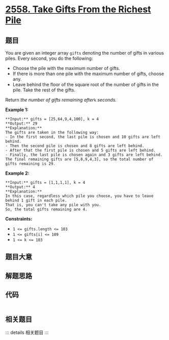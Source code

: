 # [2558. Take Gifts From the Richest Pile](https://leetcode.com/problems/take-gifts-from-the-richest-pile)

## 题目

You are given an integer array `gifts` denoting the number of gifts in various
piles. Every second, you do the following:

  * Choose the pile with the maximum number of gifts.
  * If there is more than one pile with the maximum number of gifts, choose any.
  * Leave behind the floor of the square root of the number of gifts in the pile. Take the rest of the gifts.

Return _the number of gifts remaining after_`k` _seconds._



**Example 1:**

    
    
    **Input:** gifts = [25,64,9,4,100], k = 4
    **Output:** 29
    **Explanation:** 
    The gifts are taken in the following way:
    - In the first second, the last pile is chosen and 10 gifts are left behind.
    - Then the second pile is chosen and 8 gifts are left behind.
    - After that the first pile is chosen and 5 gifts are left behind.
    - Finally, the last pile is chosen again and 3 gifts are left behind.
    The final remaining gifts are [5,8,9,4,3], so the total number of gifts remaining is 29.
    

**Example 2:**

    
    
    **Input:** gifts = [1,1,1,1], k = 4
    **Output:** 4
    **Explanation:** 
    In this case, regardless which pile you choose, you have to leave behind 1 gift in each pile. 
    That is, you can't take any pile with you. 
    So, the total gifts remaining are 4.
    



**Constraints:**

  * `1 <= gifts.length <= 103`
  * `1 <= gifts[i] <= 109`
  * `1 <= k <= 103`


## 题目大意

## 解题思路

## 代码

```javascript

```

## 相关题目

::: details 相关题目
:::
